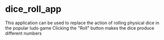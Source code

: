 # dice_roll_app
This application can be used to replace the action of rolling physical dice in the popular ludo game
Clicking the "Roll" button makes the dice produce different numbers
